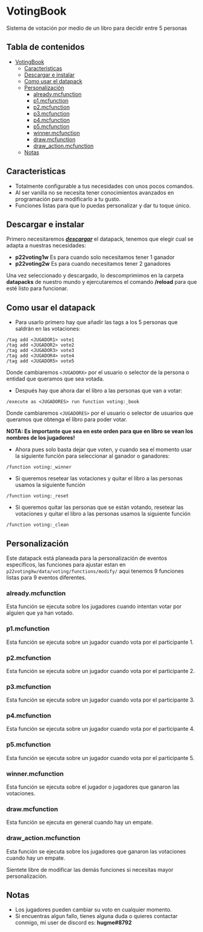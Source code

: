 # VotingBook
 Sistema de votación por medio de un libro para decidir entre 5 personas

## Tabla de contenidos
- [VotingBook](#votingbook)
  * [Caracteristicas](#caracteristicas)
  * [Descargar e instalar](#descargar-e-instalar)
  * [Como usar el datapack](#como-usar-el-datapack)
  * [Personalización](#personalizacion)
    + [already.mcfunction](#alreadymcfunction)
    + [p1.mcfunction](#p1mcfunction)
    + [p2.mcfunction](#p2mcfunction)
    + [p3.mcfunction](#p3mcfunction)
    + [p4.mcfunction](#p4mcfunction)
    + [p5.mcfunction](#p5mcfunction)
    + [winner.mcfunction](#winnermcfunction)
    + [draw.mcfunction](#drawmcfunction)
    + [draw_action.mcfunction](#draw-actionmcfunction)
  * [Notas](#notas)

## Caracteristicas
- Totalmente configurable a tus necesidades con unos pocos comandos.
- Al ser vanilla no se necesita tener conocimientos avanzados en programación para modificarlo a tu gusto.
- Funciones listas para que lo puedas personalizar y dar tu toque único.

## Descargar e instalar
Primero necesitaremos [***descargar***](https://github.com/Julioxidop/VotingBook/releases/tag/1.0 "aquí")  el datapack, tenemos que elegir cual se adapta a nuestras necesidades:
- **p22voting1w** Es para cuando solo necesitamos tener 1 ganador
- **p22voting2w** Es para cuando necesitamos tener 2 ganadores

Una vez seleccionado y descargado, lo descomprimimos en la carpeta **datapacks** de nuestro mundo y ejercutaremos el comando **/reload** para que esté listo para funcionar.

## Como usar el datapack

- Para usarlo primero hay que añadir las tags a los 5 personas que saldrán en las votaciones:

```
/tag add <JUGADOR1> vote1
/tag add <JUGADOR2> vote2
/tag add <JUGADOR3> vote3
/tag add <JUGADOR4> vote4
/tag add <JUGADOR5> vote5
```
Donde cambiaremos `<JUGADORX>` por el usuario o selector de la persona o entidad que queramos que sea votada.

- Después hay que ahora dar el libro a las personas que van a votar:
```
/execute as <JUGADORES> run function voting:_book
```
Donde cambiaremos `<JUGADORES>` por el usuario o selector de usuarios que queramos que obtenga el libro para poder votar.

**NOTA: Es importante que sea en este orden para que en libro se vean los nombres de los jugadores!**

- Ahora pues solo basta dejar que voten, y cuando sea el momento usar la siguiente función para seleccionar al ganador o ganadores:
```
/function voting:_winner
```

- Si queremos resetear las votaciones y quitar el libro a las personas usamos la siguiente función
```
/function voting:_reset
```

- Si queremos quitar las personas que se están votando, resetear las votaciones y quitar el libro a las personas usamos la siguiente función
```
/function voting:_clean
```


## Personalización
Este datapack está planeada para la personalización de eventos específicos, las funciones para ajustar estan en `p22votingXw/data/voting/functions/modify/` aqui tenemos 9 funciones listas para 9 eventos diferentes.
### already.mcfunction
Esta función se ejecuta sobre los jugadores cuando intentan votar por alguien que ya han votado.
### p1.mcfunction
Esta función se ejecuta sobre un jugador cuando vota por el participante 1.
### p2.mcfunction
Esta función se ejecuta sobre un jugador cuando vota por el participante 2.
### p3.mcfunction
Esta función se ejecuta sobre un jugador cuando vota por el participante 3.
### p4.mcfunction
Esta función se ejecuta sobre un jugador cuando vota por el participante 4.
### p5.mcfunction
Esta función se ejecuta sobre un jugador cuando vota por el participante 5.
### winner.mcfunction
Esta función se ejecuta sobre el jugador o jugadores que ganaron las votaciones.
### draw.mcfunction
Esta función se ejecuta en general cuando hay un empate.
### draw_action.mcfunction
Esta función se ejecuta sobre los jugadores que ganaron las votaciones cuando hay un empate.

Sientete libre de modificar las demás funciones si necesitas mayor personalización.
## Notas
- Los jugadores pueden cambiar su voto en cualquier momento.
- Si encuentras algun fallo, tienes alguna duda o quieres contactar conmigo, mi user de discord es: **hugme#8792**
